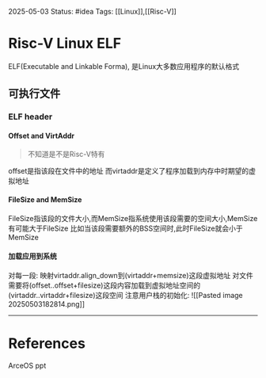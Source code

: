 2025-05-03
Status: #idea
Tags: [[Linux]],[[Risc-V]]

# Risc-V Linux ELF
ELF(Executable and Linkable Forma), 是Linux大多数应用程序的默认格式
## 可执行文件
### ELF header
#### Offset and VirtAddr
> 不知道是不是Risc-V特有

offset是指该段在文件中的地址
而virtaddr是定义了程序加载到内存中时期望的虚拟地址
#### FileSize and MemSize
FileSize指该段的文件大小,而MemSize指系统使用该段需要的空间大小,MemSize有可能大于FileSize
比如当该段需要额外的BSS空间时,此时FileSize就会小于MemSize

#### 加载应用到系统
对每一段:
映射virtaddr.align_down到(virtaddr+memsize)这段虚拟地址
对文件需要将(offset..offset+filesize)这段内容加载到虚拟地址空间的(virtaddr..virtaddr+filesize)这段空间
注意用户栈的初始化:
![[Pasted image 20250503182814.png]]

___
# References
ArceOS ppt